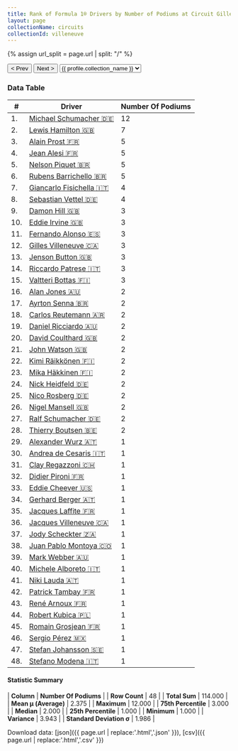 ```yaml
---
title: Rank of Formula 1® Drivers by Number of Podiums at Circuit Gilles Villeneuve
layout: page
collectionName: circuits
collectionId: villeneuve
---
```


{% assign url_split = page.url | split: "/" %}
<div id="collection-navigation">
<button onclick="selector.options[selector.selectedIndex-1].value && (window.location = selector.options[selector.selectedIndex-1].value);">&lt; Prev</button>
<button onclick="selector.options[selector.selectedIndex+1].value && (window.location = selector.options[selector.selectedIndex+1].value);">Next &gt;</button>
<select id="selector" onchange="this.options[this.selectedIndex].value && (window.location = this.options[this.selectedIndex].value);">
  {% for collectionId in site.data[page.collectionName].refs %}
    {% if collectionId == page.collectionId %}
      {% assign selected = "selected" %}
    {% else %}
      {% assign selected = "" %}
    {% endif %}
    {% assign profile = site.data[page.collectionName][collectionId].profile %}
    <option value="/f1/{{ page.collectionName }}/{{ collectionId }}/{{ url_split[4] }}" {{ selected }}>{{ profile.collection_name }}</option>
  {% endfor %}
</select>
</div>

<canvas id="chart" width="400" height="180"></canvas>
<script>
var data = {
    "datasets": [
        {
            "backgroundColor": [
                "#9C8E8D",
                "#9C8E8D",
                "#9C8E8D",
                "#9C8E8D",
                "#9C8E8D",
                "#9C8E8D",
                "#9C8E8D",
                "#9C8E8D",
                "#9C8E8D",
                "#9C8E8D",
                "#9C8E8D",
                "#9C8E8D",
                "#9C8E8D",
                "#9C8E8D",
                "#9C8E8D",
                "#9C8E8D",
                "#9C8E8D",
                "#9C8E8D",
                "#9C8E8D",
                "#9C8E8D",
                "#9C8E8D",
                "#9C8E8D",
                "#9C8E8D",
                "#9C8E8D",
                "#9C8E8D",
                "#9C8E8D",
                "#9C8E8D",
                "#9C8E8D",
                "#9C8E8D",
                "#9C8E8D",
                "#9C8E8D",
                "#9C8E8D",
                "#9C8E8D",
                "#9C8E8D",
                "#9C8E8D",
                "#9C8E8D",
                "#9C8E8D",
                "#9C8E8D",
                "#9C8E8D",
                "#9C8E8D",
                "#9C8E8D",
                "#9C8E8D",
                "#9C8E8D",
                "#9C8E8D",
                "#9C8E8D",
                "#9C8E8D",
                "#9C8E8D",
                "#9C8E8D"
            ],
            "borderColor": [
                "#1D181E",
                "#1D181E",
                "#1D181E",
                "#1D181E",
                "#1D181E",
                "#1D181E",
                "#1D181E",
                "#1D181E",
                "#1D181E",
                "#1D181E",
                "#1D181E",
                "#1D181E",
                "#1D181E",
                "#1D181E",
                "#1D181E",
                "#1D181E",
                "#1D181E",
                "#1D181E",
                "#1D181E",
                "#1D181E",
                "#1D181E",
                "#1D181E",
                "#1D181E",
                "#1D181E",
                "#1D181E",
                "#1D181E",
                "#1D181E",
                "#1D181E",
                "#1D181E",
                "#1D181E",
                "#1D181E",
                "#1D181E",
                "#1D181E",
                "#1D181E",
                "#1D181E",
                "#1D181E",
                "#1D181E",
                "#1D181E",
                "#1D181E",
                "#1D181E",
                "#1D181E",
                "#1D181E",
                "#1D181E",
                "#1D181E",
                "#1D181E",
                "#1D181E",
                "#1D181E",
                "#1D181E"
            ],
            "borderWidth": 1,
            "data": [
                12.0,
                7.0,
                5.0,
                5.0,
                5.0,
                5.0,
                4.0,
                4.0,
                3.0,
                3.0,
                3.0,
                3.0,
                3.0,
                3.0,
                3.0,
                2.0,
                2.0,
                2.0,
                2.0,
                2.0,
                2.0,
                2.0,
                2.0,
                2.0,
                2.0,
                2.0,
                2.0,
                2.0,
                1.0,
                1.0,
                1.0,
                1.0,
                1.0,
                1.0,
                1.0,
                1.0,
                1.0,
                1.0,
                1.0,
                1.0,
                1.0,
                1.0,
                1.0,
                1.0,
                1.0,
                1.0,
                1.0,
                1.0
            ],
            "label": "Number Of Podiums"
        }
    ],
    "labels": [
        "Michael Schumacher",
        "Lewis Hamilton",
        "Alain Prost",
        "Jean Alesi",
        "Nelson Piquet",
        "Rubens Barrichello",
        "Giancarlo Fisichella",
        "Sebastian Vettel",
        "Damon Hill",
        "Eddie Irvine",
        "Fernando Alonso",
        "Gilles Villeneuve",
        "Jenson Button",
        "Riccardo Patrese",
        "Valtteri Bottas",
        "Alan Jones",
        "Ayrton Senna",
        "Carlos Reutemann",
        "Daniel Ricciardo",
        "David Coulthard",
        "John Watson",
        "Kimi Räikkönen",
        "Mika Häkkinen",
        "Nick Heidfeld",
        "Nico Rosberg",
        "Nigel Mansell",
        "Ralf Schumacher",
        "Thierry Boutsen",
        "Alexander Wurz",
        "Andrea de Cesaris",
        "Clay Regazzoni",
        "Didier Pironi",
        "Eddie Cheever",
        "Gerhard Berger",
        "Jacques Laffite",
        "Jacques Villeneuve",
        "Jody Scheckter",
        "Juan Pablo Montoya",
        "Mark Webber",
        "Michele Alboreto",
        "Niki Lauda",
        "Patrick Tambay",
        "René Arnoux",
        "Robert Kubica",
        "Romain Grosjean",
        "Sergio Pérez",
        "Stefan Johansson",
        "Stefano Modena"
    ]
};
var options = {
  legend: {
    display: false
  },
  scales: {
    xAxes: [{
      ticks: {
        beginAtZero: true,
        maxRotation: 180,
        display: window.innerWidth > 800
      }
    }],
    yAxes: [{
      ticks: {
        beginAtZero: true
      }
    }]
  },
  onResize: function(chart, size) {
    chart.options.scales.xAxes[0].ticks.display = size.width > 800;
  }
};
var chart = new Chart("chart", {
    data: data,
    type: 'bar',
    options: options
});
</script>



### Data Table

| # | Driver | Number Of Podiums |
|--|--|--|
| 1. | [Michael Schumacher 🇩🇪](/f1/drivers/michael_schumacher) | 12 |
| 2. | [Lewis Hamilton 🇬🇧](/f1/drivers/hamilton) | 7 |
| 3. | [Alain Prost 🇫🇷](/f1/drivers/prost) | 5 |
| 4. | [Jean Alesi 🇫🇷](/f1/drivers/alesi) | 5 |
| 5. | [Nelson Piquet 🇧🇷](/f1/drivers/piquet) | 5 |
| 6. | [Rubens Barrichello 🇧🇷](/f1/drivers/barrichello) | 5 |
| 7. | [Giancarlo Fisichella 🇮🇹](/f1/drivers/fisichella) | 4 |
| 8. | [Sebastian Vettel 🇩🇪](/f1/drivers/vettel) | 4 |
| 9. | [Damon Hill 🇬🇧](/f1/drivers/damon_hill) | 3 |
| 10. | [Eddie Irvine 🇬🇧](/f1/drivers/irvine) | 3 |
| 11. | [Fernando Alonso 🇪🇸](/f1/drivers/alonso) | 3 |
| 12. | [Gilles Villeneuve 🇨🇦](/f1/drivers/gilles_villeneuve) | 3 |
| 13. | [Jenson Button 🇬🇧](/f1/drivers/button) | 3 |
| 14. | [Riccardo Patrese 🇮🇹](/f1/drivers/patrese) | 3 |
| 15. | [Valtteri Bottas 🇫🇮](/f1/drivers/bottas) | 3 |
| 16. | [Alan Jones 🇦🇺](/f1/drivers/jones) | 2 |
| 17. | [Ayrton Senna 🇧🇷](/f1/drivers/senna) | 2 |
| 18. | [Carlos Reutemann 🇦🇷](/f1/drivers/reutemann) | 2 |
| 19. | [Daniel Ricciardo 🇦🇺](/f1/drivers/ricciardo) | 2 |
| 20. | [David Coulthard 🇬🇧](/f1/drivers/coulthard) | 2 |
| 21. | [John Watson 🇬🇧](/f1/drivers/watson) | 2 |
| 22. | [Kimi Räikkönen 🇫🇮](/f1/drivers/raikkonen) | 2 |
| 23. | [Mika Häkkinen 🇫🇮](/f1/drivers/hakkinen) | 2 |
| 24. | [Nick Heidfeld 🇩🇪](/f1/drivers/heidfeld) | 2 |
| 25. | [Nico Rosberg 🇩🇪](/f1/drivers/rosberg) | 2 |
| 26. | [Nigel Mansell 🇬🇧](/f1/drivers/mansell) | 2 |
| 27. | [Ralf Schumacher 🇩🇪](/f1/drivers/ralf_schumacher) | 2 |
| 28. | [Thierry Boutsen 🇧🇪](/f1/drivers/boutsen) | 2 |
| 29. | [Alexander Wurz 🇦🇹](/f1/drivers/wurz) | 1 |
| 30. | [Andrea de Cesaris 🇮🇹](/f1/drivers/cesaris) | 1 |
| 31. | [Clay Regazzoni 🇨🇭](/f1/drivers/regazzoni) | 1 |
| 32. | [Didier Pironi 🇫🇷](/f1/drivers/pironi) | 1 |
| 33. | [Eddie Cheever 🇺🇸](/f1/drivers/cheever) | 1 |
| 34. | [Gerhard Berger 🇦🇹](/f1/drivers/berger) | 1 |
| 35. | [Jacques Laffite 🇫🇷](/f1/drivers/laffite) | 1 |
| 36. | [Jacques Villeneuve 🇨🇦](/f1/drivers/villeneuve) | 1 |
| 37. | [Jody Scheckter 🇿🇦](/f1/drivers/scheckter) | 1 |
| 38. | [Juan Pablo Montoya 🇨🇴](/f1/drivers/montoya) | 1 |
| 39. | [Mark Webber 🇦🇺](/f1/drivers/webber) | 1 |
| 40. | [Michele Alboreto 🇮🇹](/f1/drivers/alboreto) | 1 |
| 41. | [Niki Lauda 🇦🇹](/f1/drivers/lauda) | 1 |
| 42. | [Patrick Tambay 🇫🇷](/f1/drivers/tambay) | 1 |
| 43. | [René Arnoux 🇫🇷](/f1/drivers/arnoux) | 1 |
| 44. | [Robert Kubica 🇵🇱](/f1/drivers/kubica) | 1 |
| 45. | [Romain Grosjean 🇫🇷](/f1/drivers/grosjean) | 1 |
| 46. | [Sergio Pérez 🇲🇽](/f1/drivers/perez) | 1 |
| 47. | [Stefan Johansson 🇸🇪](/f1/drivers/johansson) | 1 |
| 48. | [Stefano Modena 🇮🇹](/f1/drivers/modena) | 1 |

#### Statistic Summary

| **Column** | **Number Of Podiums** |
| **Row Count** | 48 |
| **Total Sum** | 114.000 |
| **Mean μ (Average)** | 2.375 |
| **Maximum** | 12.000 |
| **75th Percentile** | 3.000 |
| **Median** | 2.000 |
| **25th Percentile** | 1.000 |
| **Minimum** | 1.000 |
| **Variance** | 3.943 |
| **Standard Deviation σ** | 1.986 |

Download data: [json]({{ page.url | replace:'.html','.json' }}), [csv]({{ page.url | replace:'.html','.csv' }})
